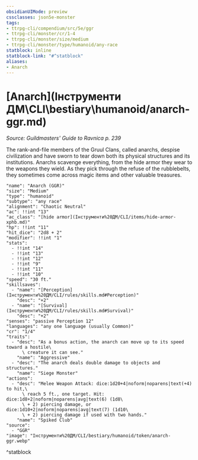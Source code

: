 ```yaml
---
obsidianUIMode: preview
cssclasses: json5e-monster
tags:
- ttrpg-cli/compendium/src/5e/ggr
- ttrpg-cli/monster/cr/1-4
- ttrpg-cli/monster/size/medium
- ttrpg-cli/monster/type/humanoid/any-race
statblock: inline
statblock-link: "#^statblock"
aliases:
- Anarch
---
```

# [Anarch](Інструменти ДМ\CLI\bestiary\humanoid/anarch-ggr.md)
*Source: Guildmasters' Guide to Ravnica p. 239*  

The rank-and-file members of the Gruul Clans, called anarchs, despise civilization and have sworn to tear down both its physical structures and its institutions. Anarchs scavenge everything, from the hide armor they wear to the weapons they wield. As they pick through the refuse of the rubblebelts, they sometimes come across magic items and other valuable treasures.

```statblock
"name": "Anarch (GGR)"
"size": "Medium"
"type": "humanoid"
"subtype": "any race"
"alignment": "Chaotic Neutral"
"ac": !!int "13"
"ac_class": "[hide armor](Інструменти%20ДМ/CLI/items/hide-armor-xphb.md)"
"hp": !!int "11"
"hit_dice": "2d8 + 2"
"modifier": !!int "1"
"stats":
  - !!int "14"
  - !!int "13"
  - !!int "12"
  - !!int "9"
  - !!int "11"
  - !!int "10"
"speed": "30 ft."
"skillsaves":
  - "name": "[Perception](Інструменти%20ДМ/CLI/rules/skills.md#Perception)"
    "desc": "+2"
  - "name": "[Survival](Інструменти%20ДМ/CLI/rules/skills.md#Survival)"
    "desc": "+2"
"senses": "passive Perception 12"
"languages": "any one language (usually Common)"
"cr": "1/4"
"traits":
  - "desc": "As a bonus action, the anarch can move up to its speed toward a hostile\
      \ creature it can see."
    "name": "Aggressive"
  - "desc": "The anarch deals double damage to objects and structures."
    "name": "Siege Monster"
"actions":
  - "desc": "Melee Weapon Attack: dice:1d20+4|noform|noparens|text(+4) to hit,\
      \ reach 5 ft., one target. Hit: dice:1d8+2|noform|noparens|avg|text(6) (1d8\
      \ + 2) piercing damage, or dice:1d10+2|noform|noparens|avg|text(7) (1d10\
      \ + 2) piercing damage if used with two hands."
    "name": "Spiked Club"
"source":
  - "GGR"
"image": "Інструменти%20ДМ/CLI/bestiary/humanoid/token/anarch-ggr.webp"
```
^statblock